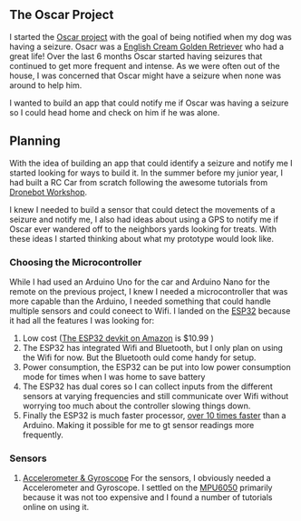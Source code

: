 ## The Oscar Project

I started the [Oscar project](https://github.com/dhruv-kurpad/oscarProject) with the goal of being notified when my dog was having a seizure. Osacr was a [English Cream Golden Retriever](https://www.loveyourdog.com/english-cream-retriever/) who had a great life! Over the last 6 months Oscar started having seizures that continued to get more frequent and intense. As we were often out of the house, I was concerned that Oscar might have a seizure when none was around to help him. 

I wanted to build an app that could notify me if Oscar was having a seizure so I could head home and check on him if he was alone.

## Planning
With the idea of building an app that could identify a seizure and notify me I started looking for ways to build it. In the summer before my junior year, I had built a RC Car from scratch following the awesome tutorials from [Dronebot Workshop](https://dronebotworkshop.com/nrf24l01-wireless-joystick/). 

I knew I needed to build a sensor that could detect the movements of a seizure and notify me, I also had ideas about using a GPS to notify me if Oscar ever wandered off to the neighbors yards looking for treats. With these ideas I started thinking about  what my prototype would look like.

### Choosing the Microcontroller

While I had used an Arduino Uno for the car and Arduino Nano for the remote on the previous project, I knew I needed a microcontroller that was more capable than the Arduino, I needed something that could handle multiple sensors and could coneect to Wifi. I landed on the [ESP32](https://www.espressif.com/en/products/socs/esp32) because it had all the features I was looking for:
1. Low cost ([The ESP32 devkit on Amazon](https://amzn.to/3D02wyb) is $10.99 )
2. The ESP32 has integrated Wifi and Bluetooth, but I only plan on using the Wifi for now. But the Bluetooth ould come handy for setup.
3. Power consumption, the ESP32 can be put into low power consumption mode for times when I was home to save battery
4. The ESP32 has dual cores so I can collect inputs from the different sensors at varying frequencies and still communicate over Wifi without worrying too much about the controller slowing things down.
5. Finally the ESP32 is much faster processor, [over 10 times faster](https://diyi0t.com/technical-datasheet-microcontroller-comparison/) than a Arduino. Making it possible for me to gt sensor readings more frequently.

### Sensors

1. [Accelerometer & Gyroscope](https://amzn.to/3skE855) For the sensors, I obviously needed a Accelerometer and Gyroscope. I settled on the [MPU6050](https://amzn.to/3skE855) primarily because it was not too expensive and I found a number of tutorials online on using it.

